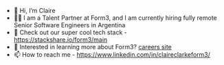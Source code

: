- 👋 Hi, I’m Claire
- 👩‍💻 I am a Talent Partner at Form3, and I am currently hiring fully remote Senior Software Engineers in Argentina
- 🧰 Check out our super cool tech stack - https://stackshare.io/form3/main
- 💞️ Interested in learning more about Form3? [careers site](https://www.form3.tech/engineering)
- 📫 How to reach me - https://www.linkedin.com/in/claireclarkeform3/

<!---
Claire-Clarke-Form3/Claire-Clarke-Form3 is a ✨ special ✨ repository because its `README.md` (this file) appears on your GitHub profile.
You can click the Preview link to take a look at your changes.
--->
